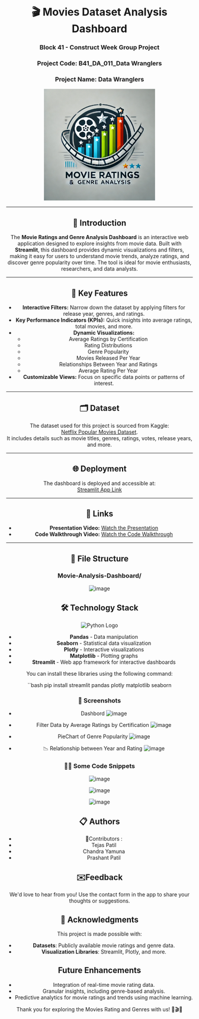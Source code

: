 
<h1 align="center"> 🎬 Movies Dataset Analysis Dashboard</h1>
<div align="center">
  
<div align="center">
  
### Block 41 - Construct Week Group Project  
### Project Code: **B41_DA_011_Data Wranglers**  
### Project Name: **Data Wranglers**

</div>

<div align="center">
  <img src="https://github.com/Tejaspatil2002/B41_DA_011_Data-Wranglers/blob/main/logo.jpg?raw=true" width='300'>
</div>

---

## 📜 Introduction
The **Movie Ratings and Genre Analysis Dashboard** is an interactive web application designed to explore insights from movie data. Built with **Streamlit**, this dashboard provides dynamic visualizations and filters, making it easy for users to understand movie trends, analyze ratings, and discover genre popularity over time. The tool is ideal for movie enthusiasts, researchers, and data analysts.

---

## 🚀 Key Features
- **Interactive Filters:** Narrow down the dataset by applying filters for release year, genres, and ratings.
- **Key Performance Indicators (KPIs):** Quick insights into average ratings, total movies, and more.
- **Dynamic Visualizations:**
  - Average Ratings by Certification
  - Rating Distributions
  - Genre Popularity
  - Movies Released Per Year
  - Relationships Between Year and Ratings
  - Average Rating Per Year
- **Customizable Views:** Focus on specific data points or patterns of interest.

---

## 🗂 Dataset
The dataset used for this project is sourced from Kaggle:  
[Netflix Popular Movies Dataset](https://www.kaggle.com/datasets/narayan63/netflix-popular-movies-dataset).  
It includes details such as movie titles, genres, ratings, votes, release years, and more.

---

## 🌐 Deployment
The dashboard is deployed and accessible at:  
[Streamlit App Link](https://b41da011data-wranglers-nseipynchzd62dbeomehe7.streamlit.app/)

---

## 🔗 Links
- **Presentation Video:** [Watch the Presentation](https://youtu.be/9QlJRG_Ow2g)  
- **Code Walkthrough Video:** [Watch the Code Walkthrough](https://youtu.be/yx770vw0Glg)

---

## 📁 File Structure

### Movie-Analysis-Dashboard/
![image](https://github.com/user-attachments/assets/be62eb21-779b-40cb-9827-0b498fd0dab7)


## 🛠 Technology Stack
![Python Logo](https://upload.wikimedia.org/wikipedia/commons/c/c3/Python-logo-notext.svg)
- **Pandas** - Data manipulation
- **Seaborn** - Statistical data visualization
- **Plotly** - Interactive visualizations
- **Matplotlib** - Plotting graphs
- **Streamlit** - Web app framework for interactive dashboards

You can install these libraries using the following command:

``bash
pip install streamlit pandas plotly matplotlib seaborn

  
### 📸 Screenshots
- Dashbord
![image](https://github.com/user-attachments/assets/893e63b8-7f14-4a02-b7ba-eab1579365d5)

- Filter Data by Average Ratings by Certification
![image](https://github.com/user-attachments/assets/04092984-5f6f-44fe-b8d4-ea2c541624b3)

-  PieChart of Genre Popularity
![image](https://github.com/user-attachments/assets/6e2704da-ce84-48a2-bf1a-17c25239151d)

-  📉 Relationship between Year and Rating
![image](https://github.com/user-attachments/assets/30698347-f1f9-44e9-b015-42f5a800023c)


### 🧑‍💻 Some Code Snippets
![image](https://github.com/user-attachments/assets/2e9995da-fe24-4016-9f0e-3b5d82ed8431)

![image](https://github.com/user-attachments/assets/cf92972a-a0fe-41d9-880f-8d452857eec9)

![image](https://github.com/user-attachments/assets/d8b81ee0-a968-42bd-800f-5f4adb9bd18d)

## 📋 Authors
- 👷Contributors :
- Tejas Patil
- Chandra Yamuna
- Prashant Patil

## ✉️Feedback
We'd love to hear from you! Use the contact form in the app to share your thoughts or suggestions.

## 🤝 Acknowledgments
This project is made possible with:

- **Datasets**: Publicly available movie ratings and genre data.
- **Visualization Libraries**: Streamlit, Plotly, and more.

## Future Enhancements
- Integration of real-time movie rating data.
- Granular insights, including genre-based analysis.
- Predictive analytics for movie ratings and trends using machine learning.

Thank you for exploring the Movies Rating and Genres with us! 🍿🎬🌟


